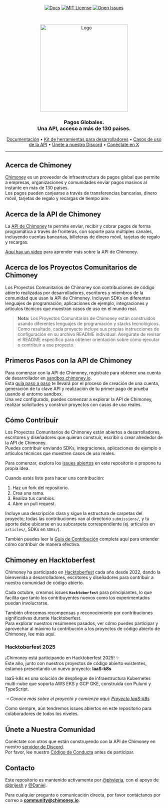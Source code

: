 <div align="center">
  
[![Docs](https://img.shields.io/badge/docs-chimoney.readme.io-blue)](https://chimoney.readme.io/reference/introduction)
[![MIT License](https://img.shields.io/badge/license-MIT-green)](https://github.com/Chimoney/chimoney-community-projects?tab=MIT-1-ov-file)
[![Open Issues](https://img.shields.io/github/issues/Chimoney/chimoney-community-projects)](https://github.com/Chimoney/chimoney-community-projects/issues)

</div>

&nbsp;

<div align="center" id="initial">
  <a href="https://chimoney.io/" target="_blank">
  <picture>
    <img src="https://chimoney.io/assets/icons/chimoney-purple-logo.svg" width="280" alt="Logo"/>
  </picture>
  </a>
</div>

<h3 align="center">
  Pagos Globales.  
  <br/>
  Una API, acceso a más de 130 países. <br/>
</h3>

<div align="center">
  
  [Documentación](https://chimoney.readme.io/reference/introduction) • [Kit de herramientas para desarrolladores](https://chimoney.io/toolkit/) • [Casos de uso de la API](https://chimoney.io/api-use-cases/) • [Únete a nuestro Discord](https://discord.gg/TsyKnzT4qV) • [Conéctate en X](https://x.com/chimoney_io)
  
</div>

---

## Acerca de Chimoney

[Chimoney](https://chimoney.io/) es un proveedor de infraestructura de pagos global que permite a empresas, organizaciones y comunidades enviar pagos masivos al instante en más de 130 países.  
Los pagos pueden canjearse a través de transferencias bancarias, dinero móvil, tarjetas de regalo y recargas de tiempo aire.

## Acerca de la API de Chimoney

La [API de Chimoney](https://chimoney.readme.io/reference/introduction) te permite enviar, recibir y cobrar pagos de forma programática a través de fronteras, con soporte para múltiples canales, incluyendo cuentas bancarias, billeteras de dinero móvil, tarjetas de regalo y recargas.

[Aquí hay un video](https://www.youtube.com/watch?v=VItvZbPH9cU&t=4s) para aprender más sobre la API de Chimoney.

## Acerca de los Proyectos Comunitarios de Chimoney

Los Proyectos Comunitarios de Chimoney son contribuciones de código abierto realizadas por desarrolladores, escritores y miembros de la comunidad que usan la API de Chimoney. Incluyen SDKs en diferentes lenguajes de programación, aplicaciones de ejemplo, integraciones y artículos técnicos que muestran casos de uso en el mundo real.

> **Nota:** Los Proyectos Comunitarios de Chimoney están construidos usando diferentes lenguajes de programación y stacks tecnológicos. Como resultado, cada proyecto incluye sus propias instrucciones de configuración en su archivo README individual. Asegúrate de revisar el README específico para obtener orientación sobre cómo ejecutar o contribuir a ese proyecto.

## Primeros Pasos con la API de Chimoney

Para comenzar con la API de Chimoney, regístrate para obtener una cuenta de desarrollador en [sandbox.chimoney.io](https://sandbox.chimoney.io).  
Esta [guía paso a paso](https://www.loom.com/share/436303eb69c44f0d9757ea0c655bed89?sid=b6a0f661-721c-4731-9873-ae6f2d25780) te llevará por el proceso de creación de una cuenta, generación de tu clave API y realización de tu primer pago de prueba usando el entorno sandbox.  
Una vez configurado, puedes comenzar a explorar la API de Chimoney, realizar solicitudes y construir proyectos con casos de uso reales.

## Cómo Contribuir

Los Proyectos Comunitarios de Chimoney están abiertos a desarrolladores, escritores y diseñadores que quieran construir, escribir o crear alrededor de la API de Chimoney.  
Puedes contribuir enviando SDKs, integraciones, aplicaciones de ejemplo o artículos técnicos que muestren casos de uso reales.  

Para comenzar, explora los [issues abiertos](https://github.com/Chimoney/chimoney-community-projects/issues) en este repositorio o propone tu propia idea.  

Cuando estés listo para hacer una contribución:  
1. Haz un fork del repositorio.  
2. Crea una rama.  
3. Realiza tus cambios.  
4. Abre un pull request.  

Incluye una descripción clara y sigue la estructura de carpetas del proyecto; todas las contribuciones van al directorio `submissions/`, y tu aporte debe ubicarse en su subcarpeta correspondiente (ej. artículos en `articles/`, SDKs en `SDKs/`).  

También puedes leer la [Guía de Contribución](/CONTRIBUTING.md) completa aquí para entender cómo contribuir de manera efectiva.

## Chimoney en Hacktoberfest

Chimoney ha participado en [Hacktoberfest](https://hacktoberfest.com/) cada año desde 2022, dando la bienvenida a desarrolladores, escritores y diseñadores para contribuir a nuestra comunidad de código abierto.  

Cada octubre, creamos issues **`Hacktoberfest`** para principiantes, lo que facilita que tanto los contribuyentes nuevos como los experimentados puedan involucrarse.  

También ofrecemos recompensas y reconocimiento por contribuciones significativas durante Hacktoberfest.  
Para explorar nuestros resúmenes pasados, ver cómo puedes participar y aprovechar al máximo tu contribución a los proyectos de código abierto de Chimoney, lee más aquí.

### Hacktoberfest 2025  
¡Chimoney está participando en Hacktoberfest 2025! ✨  
Este año, junto con nuestros proyectos de código abierto existentes, estamos presentando un nuevo proyecto: **IaaS-k8s**

IaaS-k8s es una solución de despliegue de infraestructura Kubernetes multi-nube que soporta AWS EKS y GCP GKE, construida con Pulumi y TypeScript.  

➝ _Conoce más sobre el proyecto y comienza aquí:_ [_Proyecto IaaS-k8s_](https://github.com/Chimoney/Iaas)

Como siempre, aún tendremos issues abiertos en este repositorio para colaboradores de todos los niveles.

## Únete a Nuestra Comunidad

Conéctate con otros que están construyendo con la API de Chimoney en nuestro [servidor de Discord](https://discord.gg/TsyKnzT4qV).  
Por favor, lee nuestro [Código de Conducta](https://github.com/Chimoney/chimoney-community-projects/blob/main/CODE_OF_CONDUCT.md) antes de participar.

## Contacto

Este repositorio es mantenido activamente por [@phyleria](https://github.com/phyleria), con el apoyo de [@brijesh](https://github.com/brijeshthummar02) y [@Daniel](https://github.com/Danbaba1).  

Para cualquier pregunta o comunicación directa, por favor contáctanos por correo a **community@chimoney.io**.